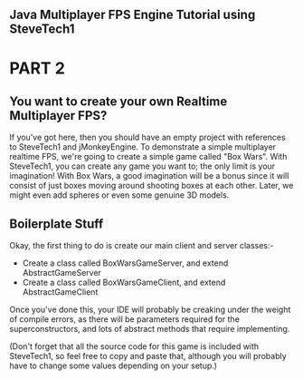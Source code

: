 ## Java Multiplayer FPS Engine Tutorial using SteveTech1

# PART 2

## You want to create your own Realtime Multiplayer FPS?
If you've got here, then you should have an empty project with references to SteveTech1 and jMonkeyEngine.  To demonstrate a simple multiplayer realtime FPS, we're going to create a simple game called "Box Wars".  With SteveTech1, you can create any game you want to; the only limit is your imagination!  With Box Wars, a good imagination will be a bonus since it will consist of just boxes moving around shooting boxes at each other.  Later, we might even add spheres or even some genuine 3D models.

## Boilerplate Stuff
Okay, the first thing to do is create our main client and server classes:-

* Create a class called BoxWarsGameServer, and extend AbstractGameServer
* Create a class called BoxWarsGameClient, and extend AbstractGameClient

Once you've done this, your IDE will probably be creaking under the weight of compile errors, as there will be parameters required for the superconstructors, and lots of abstract methods that require implementing.

(Don't forget that all the source code for this game is included with SteveTech1, so feel free to copy and paste that, although you will probably have to change some values depending on your setup.)

